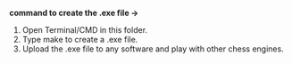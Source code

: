 <b>command to create the .exe file -> </b>
1. Open Terminal/CMD in this folder.
2. Type make to create a .exe file.
3. Upload the .exe file to any software and play with other chess engines.
